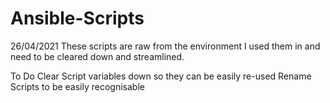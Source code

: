 # Ansible-Scripts

26/04/2021
These scripts are raw from the environment I used them in and need to be cleared down and streamlined.

To Do
Clear Script variables down so they can be easily re-used
Rename Scripts to be easily recognisable 